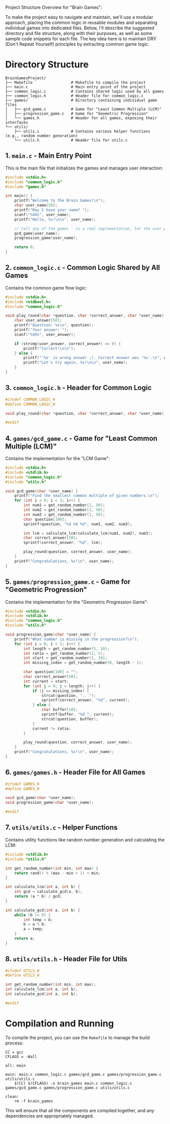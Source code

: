 Project Structure Overview for "Brain Games":

To make the project easy to navigate and maintain, we'll use a modular approach, placing the common logic in reusable modules and separating individual games into dedicated files. Below, I'll describe the suggested directory and file structure, along with their purposes, as well as some sample code snippets for each file. The key idea here is to maintain DRY (Don't Repeat Yourself) principles by extracting common game logic.

# Directory Structure

```
BrainGamesProject/
├── Makefile                 # Makefile to compile the project
├── main.c                   # Main entry point of the project
├── common_logic.c           # Contains shared logic used by all games
├── common_logic.h           # Header file for common_logic.c
├── games/                   # Directory containing individual game files
│   ├── gcd_game.c           # Game for "Least Common Multiple (LCM)"
│   ├── progression_game.c   # Game for "Geometric Progression"
│   └── games.h              # Header for all games, exposing their interfaces
└── utils/
    ├── utils.c              # Contains various helper functions (e.g., random number generation)
    └── utils.h              # Header file for utils.c
```

## 1. `main.c` - Main Entry Point

This is the main file that initializes the games and manages user interaction:

```c
#include <stdio.h>
#include "common_logic.h"
#include "games.h"

int main() {
    printf("Welcome to the Brain Games!\n");
    char user_name[50];
    printf("May I have your name? ");
    scanf("%49s", user_name);
    printf("Hello, %s!\n\n", user_name);

    // Call any of the games - in a real implementation, let the user pick
    gcd_game(user_name);
    progression_game(user_name);

    return 0;
}
```

## 2. `common_logic.c` - Common Logic Shared by All Games

Contains the common game flow logic:

```c
#include <stdio.h>
#include <stdbool.h>
#include "common_logic.h"

void play_round(char *question, char *correct_answer, char *user_name) {
    char user_answer[50];
    printf("Question: %s\n", question);
    printf("Your answer: ");
    scanf("%49s", user_answer);

    if (strcmp(user_answer, correct_answer) == 0) {
        printf("Correct!\n\n");
    } else {
        printf("'%s' is wrong answer ;(. Correct answer was '%s'.\n", user_answer, correct_answer);
        printf("Let's try again, %s!\n\n", user_name);
    }
}
```

## 3. `common_logic.h` - Header for Common Logic

```c
#ifndef COMMON_LOGIC_H
#define COMMON_LOGIC_H

void play_round(char *question, char *correct_answer, char *user_name);

#endif
```

## 4. `games/gcd_game.c` - Game for "Least Common Multiple (LCM)"

Contains the implementation for the "LCM Game":

```c
#include <stdio.h>
#include <stdlib.h>
#include "common_logic.h"
#include "utils.h"

void gcd_game(char *user_name) {
    printf("Find the smallest common multiple of given numbers.\n");
    for (int i = 0; i < 3; i++) {
        int num1 = get_random_number(1, 50);
        int num2 = get_random_number(1, 50);
        int num3 = get_random_number(1, 50);
        char question[100];
        sprintf(question, "%d %d %d", num1, num2, num3);

        int lcm = calculate_lcm(calculate_lcm(num1, num2), num3);
        char correct_answer[50];
        sprintf(correct_answer, "%d", lcm);

        play_round(question, correct_answer, user_name);
    }
    printf("Congratulations, %s!\n", user_name);
}
```

## 5. `games/progression_game.c` - Game for "Geometric Progression"

Contains the implementation for the "Geometric Progression Game":

```c
#include <stdio.h>
#include <stdlib.h>
#include "common_logic.h"
#include "utils.h"

void progression_game(char *user_name) {
    printf("What number is missing in the progression?\n");
    for (int i = 0; i < 3; i++) {
        int length = get_random_number(5, 10);
        int ratio = get_random_number(2, 5);
        int start = get_random_number(1, 10);
        int missing_index = get_random_number(0, length - 1);

        char question[100] = "";
        char correct_answer[50];
        int current = start;
        for (int j = 0; j < length; j++) {
            if (j == missing_index) {
                strcat(question, ".. ");
                sprintf(correct_answer, "%d", current);
            } else {
                char buffer[10];
                sprintf(buffer, "%d ", current);
                strcat(question, buffer);
            }
            current *= ratio;
        }

        play_round(question, correct_answer, user_name);
    }
    printf("Congratulations, %s!\n", user_name);
}
```

## 6. `games/games.h` - Header File for All Games

```c
#ifndef GAMES_H
#define GAMES_H

void gcd_game(char *user_name);
void progression_game(char *user_name);

#endif
```

## 7. `utils/utils.c` - Helper Functions

Contains utility functions like random number generation and calculating the LCM:

```c
#include <stdlib.h>
#include "utils.h"

int get_random_number(int min, int max) {
    return rand() % (max - min + 1) + min;
}

int calculate_lcm(int a, int b) {
    int gcd = calculate_gcd(a, b);
    return (a * b) / gcd;
}

int calculate_gcd(int a, int b) {
    while (b != 0) {
        int temp = b;
        b = a % b;
        a = temp;
    }
    return a;
}
```

## 8. `utils/utils.h` - Header File for Utils

```c
#ifndef UTILS_H
#define UTILS_H

int get_random_number(int min, int max);
int calculate_lcm(int a, int b);
int calculate_gcd(int a, int b);

#endif
```

# Compilation and Running

To compile the project, you can use the `Makefile` to manage the build process:

```make
CC = gcc
CFLAGS = -Wall

all: main

main: main.c common_logic.c games/gcd_game.c games/progression_game.c utils/utils.c
	$(CC) $(CFLAGS) -o brain_games main.c common_logic.c games/gcd_game.c games/progression_game.c utils/utils.c

clean:
	rm -f brain_games
```

This will ensure that all the components are compiled together, and any dependencies are appropriately managed.